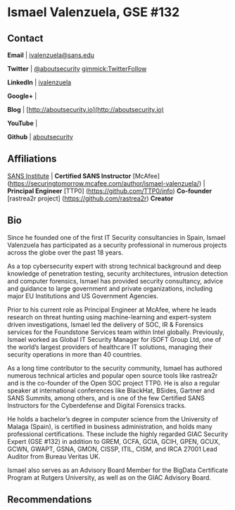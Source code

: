 Ismael Valenzuela, GSE #132
=================

Contact
-------
**Email** | [ivalenzuela@sans.edu](mailto:ivalenzuela@sans.edu)

**Twitter** | [@aboutsecurity](http://twitter.com/aboutsecurity) [gimmick:TwitterFollow](@aboutsecurity)

**LinkedIn** | [ivalenzuela](http://linkedin.com/in/ivalenzuela)

**Google+** | []()

**Blog** | [http://aboutsecurity.io](http://aboutsecurity.io)

**YouTube** | []()

**Github** | [aboutsecurity](https://github.com/aboutsecurity)

Affiliations
-------
[SANS Institute](https://www.sans.org/instructors/ismael-valenzuela) | **Certified SANS Instructor**
[McAfee] (https://securingtomorrow.mcafee.com/author/ismael-valenzuela/) | **Principal Engineer**
[TTP0] (https://github.com/TTP0/info) **Co-founder**
[rastrea2r project] (https://github.com/rastrea2r) **Creator**

Bio
-----------
 
Since he founded one of the first IT Security consultancies in Spain, Ismael Valenzuela has participated as a security professional in numerous projects across the globe over the past 18 years.

As a top cybersecurity expert with strong technical background and deep knowledge of penetration testing, security architectures, intrusion detection and computer forensics, Ismael has provided security consultancy, advice and guidance to large government and private organizations, including major EU Institutions and US Government Agencies.

Prior to his current role as Principal Engineer at McAfee, where he leads research on threat hunting using machine-learning and expert-system driven investigations, Ismael led the delivery of SOC, IR & Forensics services for the Foundstone Services team within Intel globally. Previously, Ismael worked as Global IT Security Manager for iSOFT Group Ltd, one of the world’s largest providers of healthcare IT solutions, managing their security operations in more than 40 countries.

As a long time contributor to the security community, Ismael has authored numerous technical articles and popular open source tools like rastrea2r  and is the co-founder of the Open SOC project TTP0. He is also a regular speaker at international conferences like BlackHat, BSides, Gartner and SANS Summits, among others, and is one of the few Certified SANS Instructors for the Cyberdefense and Digital Forensics tracks.

He holds a bachelor’s degree in computer science from the University of Malaga (Spain), is certified in business administration, and holds many professional certifications. These include the highly regarded GIAC Security Expert (GSE #132) in addition to GREM, GCFA, GCIA, GCIH, GPEN, GCUX, GCWN, GWAPT, GSNA, GMON, CISSP, ITIL, CISM, and IRCA 27001 Lead Auditor from Bureau Veritas UK.

Ismael also serves as an Advisory Board Member for the BigData Certificate Program at Rutgers University, as well as on the GIAC Advisory Board.

Recommendations
----------------
